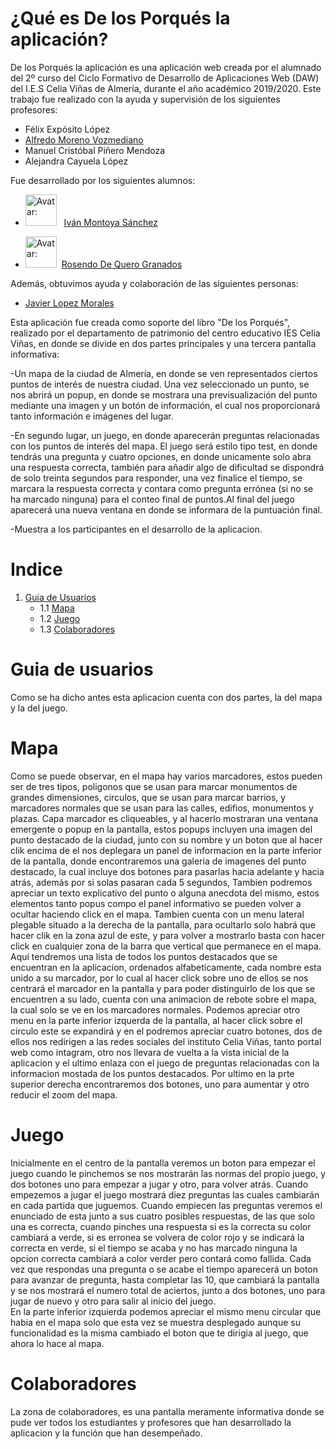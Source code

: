 # **¿Qué es De los Porqués la aplicación?** 
De los Porqués la aplicación es una aplicación web creada por el alumnado del 2º curso del Ciclo Formativo de Desarrollo de Aplicaciones Web (DAW) del I.E.S Celia Viñas de Almería, durante el año académico 2019/2020. 
Este trabajo fue realizado con la ayuda y supervisión de los siguientes profesores: 

* Félix Expósito López
* [Alfredo Moreno Vozmediano](https://github.com/avozme)
* Manuel Cristóbal Piñero Mendoza
* Alejandra Cayuela López

Fue desarrollado por los siguientes alumnos: 

* <img src="https://avatars0.githubusercontent.com/u/43436494?s=460&v=4" alt="Avatar: " height="50" /> &nbsp; [Iván Montoya Sánchez](https://github.com/MontoyaSanchezIvan)

* <img src="https://avatars1.githubusercontent.com/u/34535136?s=460&u=da083b81632807b5b887a38011338d1d3aec41bb&v=4" alt="Avatar: " height="50" /> &nbsp;[Rosendo De Quero Granados](https://github.com/erredege)

Además, obtuvimos ayuda y colaboración de las siguientes personas: 

* [Javier Lopez Morales](https://github.com/JavierLopezMorales)

Esta aplicación fue creada como soporte del libro "De los Porqués", realizado por el departamento de patrimonio del centro educativo IES Celia Viñas, en donde se divide en dos partes principales y una tercera pantalla informativa:

-Un mapa de la ciudad de Almería, en donde se ven representados ciertos puntos de interés de nuestra ciudad. Una vez seleccionado un punto, se nos abrirá un popup, en donde se mostrara una previsualización del punto mediante una imagen y un botón de información, el cual nos proporcionará tanto información e imágenes del lugar.

-En segundo lugar, un juego, en donde aparecerán preguntas relacionadas con los puntos de interés del mapa.
El juego será estilo tipo test, en donde tendrás una pregunta y cuatro opciones, en donde unicamente solo abra una respuesta correcta, también para añadir algo de dificultad se dispondrá de solo treinta segundos para responder, una vez finalice el tiempo, se marcara la respuesta correcta y contara como pregunta errónea (si no se ha marcado ninguna) para el conteo final de puntos.Al final del juego aparecerá una nueva ventana en donde se informara de la puntuación final.

-Muestra a los participantes en el desarrollo de la aplicacion.

# **Indice**
1. [Guia de Usuarios](#id1) 
    * 1.1 [Mapa](#id2)
    * 1.2 [Juego](#id3)
    * 1.3 [Colaboradores](#id4)

# **Guia de usuarios**<a name="id1"></a>
Como se ha dicho antes esta aplicacion cuenta con dos partes, la del mapa y la del juego.

# **Mapa**<a name="id2"></a>
Como se puede observar, en el mapa hay varios marcadores, estos pueden ser de tres tipos, poligonos que se usan para marcar monumentos de grandes dimensiones, circulos, que se usan para marcar barrios, y marcadores normales que se usan para las calles, edifios, monumentos y plazas. Capa marcador es cliqueables, y al hacerlo mostraran una ventana emergente o popup en la pantalla, estos popups incluyen una imagen del punto destacado de la ciudad, junto con su nombre y un boton que al hacer clik encima de el nos deplegara un panel de informacion en la parte inferior de la pantalla, donde encontraremos una galeria de imagenes del punto destacado, la cual incluye dos botones para pasarlas hacia adelante y hacia atrás, además por si solas pasaran cada 5 segundos, Tambien podremos apreciar un texto explicativo del punto o alguna anecdota del mismo, estos elementos tanto popus compo el panel informativo se pueden volver a ocultar haciendo click en el mapa.
Tambien cuenta con un menu lateral plegable situado a la derecha de la pantalla, para ocultarlo solo habrá que hacer clik en la zona azul de este, y para volver a mostrarlo basta con hacer click en cualquier zona de la barra que vertical que permanece en el mapa. Aquí tendremos una lista de todos los puntos destacados que se encuentran en la aplicacion, ordenados alfabeticamente, cada nombre esta unido a su marcador, por lo cual al hacer click sobre uno de ellos se nos centrará el marcador en la pantalla y para poder distinguirlo de los que se encuentren a su lado, cuenta con una animacion de rebote sobre el mapa, la cual solo se ve en los marcadores normales.
Podemos apreciar otro menu en la parte inferior izquerda de la pantalla, al hacer click sobre el circulo este se expandirá y en el podremos apreciar cuatro botones, dos de ellos nos redirigen a las redes sociales del instituto Celia Viñas, tanto portal web como intagram, otro nos llevara de vuelta a la vista inicial de la aplicacion y el ultimo enlaza con el juego de preguntas relacionadas con la informacion mostada de los puntos destacados.
Por ultimo en la prte superior derecha encontraremos dos botones, uno para aumentar y otro reducir el zoom del mapa.

# **Juego**<a name="id3"></a>
Inicialmente en el centro de la pantalla veremos un boton para empezar el juego cuando le pinchemos se nos mostrarán las normas del propio juego, y dos botones uno para empezar a jugar y otro, para volver atrás. Cuando empezemos a jugar el juego mostrará diez preguntas las cuales cambiarán en cada partida que juguemos. Cuando empiecen las preguntas veremos el enunciado de esta junto a sus cuatro posibles respuestas, de las que solo una es correcta, cuando pinches una respuesta si es la correcta su color cambiará a verde, si es erronea se volvera de color rojo y se indicará la correcta en verde, si el tiempo se acaba y no has marcado ninguna la opcion correcta cambiará a color verder pero contará como fallida. Cada vez que respondas una pregunta o se acabe el tiempo aparecerá un boton para avanzar de pregunta, hasta completar las 10, que cambiará la pantalla y se nos mostrará el numero total de aciertos, junto a dos botones, uno para jugar de nuevo y otro para salir al inicio del juego.    
En la parte inferior izquierda podemos apreciar el mismo menu circular que habia en el mapa solo que esta vez se muestra desplegado aunque su funcionalidad es la misma cambiado el boton que te dirigia al juego, que ahora lo hace al mapa.

# **Colaboradores**<a name="id4"></a>
La zona de colaboradores, es una pantalla meramente informativa donde se pude ver todos los estudiantes y profesores que han desarrollado la aplicacion y la función que han desempeñado.

